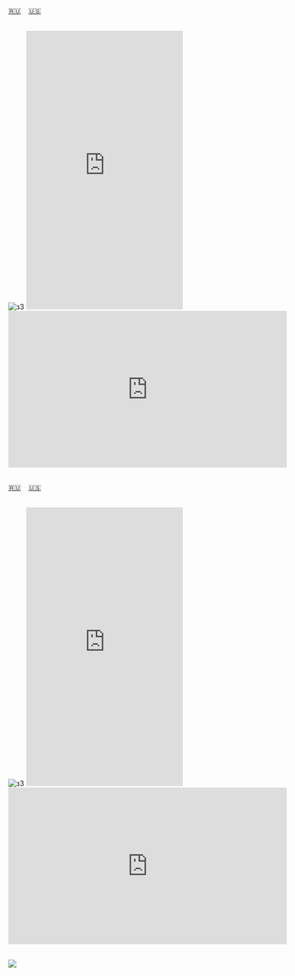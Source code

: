 <span id="ru"><a href='#ru'>🇷🇺</a> &nbsp;&nbsp;&nbsp;<a href='#en'>🇺🇸</a> &nbsp;&nbsp;&nbsp;</span><br><br>


<img alt="з3" src="https://github.com/user-attachments/assets/0c6de2dd-1493-4ef9-95fc-9ef62d34ab08" />


<iframe width="315" height="560" src="https://www.youtube.com/embed/idIQIBY-iSQ" frameborder="0" allow="accelerometer; autoplay; clipboard-write; encrypted-media; gyroscope; picture-in-picture; web-share"allowfullscreen></iframe>
<iframe width="560" height="315" src="https://www.youtube.com/embed/JoQBHYZdkuM" frameborder="0" allow="accelerometer; autoplay; clipboard-write; encrypted-media; gyroscope; picture-in-picture; web-share"allowfullscreen></iframe>
<br><br>

<span id="en"><a href='#ru'>🇷🇺</a> &nbsp;&nbsp;&nbsp;<a href='#en'>🇺🇸</a> &nbsp;&nbsp;&nbsp;</span><br><br>

<img alt="з3" src="https://github.com/user-attachments/assets/0c6de2dd-1493-4ef9-95fc-9ef62d34ab08" />

<iframe width="315" height="560" src="https://www.youtube.com/embed/E_QANMn_H9s" frameborder="0" allow="accelerometer; autoplay; clipboard-write; encrypted-media; gyroscope; picture-in-picture; web-share"allowfullscreen></iframe>
<iframe width="560" height="315" src="https://www.youtube.com/embed/zZxyaC5_WoM" frameborder="0" allow="accelerometer; autoplay; clipboard-write; encrypted-media; gyroscope; picture-in-picture; web-share"allowfullscreen></iframe><br><br>

![](https://github.com/user-attachments/assets/e42314fd-dfd7-485c-b591-50abce3fe56c)
